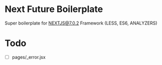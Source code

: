 # Next Future Boilerplate
Super boilerplate for NEXTJS@7.0.2 Framework (LESS, ES6, ANALYZERS)

# Todo

- [ ] pages/_error.jsx
